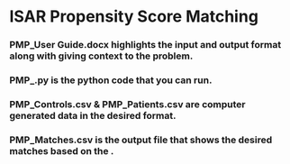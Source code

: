 # ISAR Propensity Score Matching
 ### PMP_User Guide.docx highlights the input and output format along with giving context to the problem.
 ### PMP_.py is the python code that you can run.
 ### PMP_Controls.csv & PMP_Patients.csv are computer generated data in the desired format.
 ### PMP_Matches.csv is the output file that shows the desired matches based on the .
